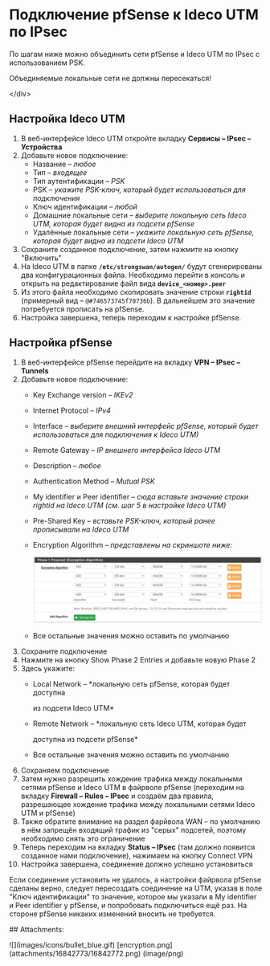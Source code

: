 # Подключение pfSense к Ideco UTM по IPsec

По шагам ниже можно объединить сети pfSense и Ideco UTM по IPsec с использованием PSK.

 Объединяемые локальные сети не должны пересекаться\!

&lt;/div&gt;

## Настройка Ideco UTM

1. В веб-интерфейсе Ideco UTM откройте вкладку **Сервисы – IPsec – Устройства**
2. Добавьте новое подключение:
   * Название – _любое_
   * Тип – _входящее_
   * Тип аутентификации – _PSK_
   * PSK – _укажите PSK-ключ, который будет использоваться для подключения_
   * Ключ идентификации – _любой_
   * Домашние локальные сети – _выберите локальную сеть Ideco UTM, которая будет видна из подсети pfSense_
   * Удалённые локальные сети – _укажите локальную сеть pfSense, которая будет видна из подсети Ideco UTM_
3. Сохраните созданное подключение, затем нажмите на кнопку "Включить"
4. На Ideco UTM в папке **`/etc/strongswan/autogen/`** будут сгенерированы два конфигурационных файла. Необходимо перейти в консоль и открыть на редактирование файл вида **`device_<номер>.peer`**
5. Из этого файла необходимо скопировать значение строки **`rightid`** \(примерный вид – `@#746573745f70736b`\). В дальнейшем это значение потребуется прописать на pfSense.
6. Настройка завершена, теперь переходим к настройке pfSense.

## Настройка pfSense

1. В веб-интерфейсе pfSense перейдите на вкладку **VPN – IPsec – Tunnels**
2. Добавьте новое подключение:
   * Key Exchange version – _IKEv2_
   * Internet Protocol – _IPv4_
   * Interface – _выберите внешний интерфейс pfSense, который будет использоваться для подключения к Ideco UTM\)_
   * Remote Gateway – _IP внешнего интерфейса Ideco UTM_
   * Description – _любое_
   * Authentication Method – _Mutual PSK_
   * My identifier и Peer identifier – _сюда вставьте значение строки rightid на Ideco UTM \(см. шаг 5 в настройке Ideco UTM\)_
   * Pre-Shared Key – _вставьте PSK-ключ, который ранее прописывали на Ideco UTM_
   * Encryption Algorithm – _представлены на скриншоте ниже:_

     ![](../../../.gitbook/assets/16842772.png)

   * Все остальные значения можно оставить по умолчанию
3. Сохраните подключение
4. Нажмите на кнопку Show Phase 2 Entries и добавьте новую Phase 2
5. Здесь укажите:
   * Local Network – \*локальную сеть pfSense, которая будет доступна

     из подсети Ideco UTM\*

   * Remote Network – \*локальную сеть Ideco UTM, которая будет

     доступна из подсети pfSense\*

   * Все остальные значения можно оставить по умолчанию
6. Сохраняем подключение
7. Затем нужно разрешить хождение трафика между локальными сетями pfSense и Ideco UTM в файрволе pfSense \(переходим на вкладку **Firewall – Rules – IPsec** и создаём два правила, разрешающее хождение трафика между локальными сетями Ideco UTM и pfSense\)
8. Также обратите внимание на раздел фарйвола WAN – по умолчанию в нём запрещён входящий трафик из "серых" подсетей, поэтому необходимо снять это ограничение
9. Теперь переходим на вкладку **Status – IPsec** \(там должно появится созданное нами подключение\), нажимаем на кнопку Connect VPN
10. Настройка завершена, соединение должно успешно установиться

Если соединение установить не удалось, а настройки файрвола pfSense сделаны верно, следует пересоздать соединение на UTM, указав в поле "Ключ идентификации" то значение, которое мы указали в My identifier и Peer identifier у pfSense, и попробовать подключиться ещё раз. На стороне pfSense никаких изменений вносить не требуется.

 \#\# Attachments:

 !\[\]\(images/icons/bullet\_blue.gif\) \[encryption.png\]\(attachments/16842773/16842772.png\) \(image/png\)

